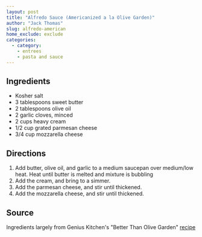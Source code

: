 ```yaml
---
layout: post
title: "Alfredo Sauce (Americanized a la Olive Garden)"
author: "Jack Thomas"
slug: alfredo-american
home_exclude: exclude
categories:
  - category:
    - entrees
    - pasta and sauce
---
```


## Ingredients

- Kosher salt
- 3 tablespoons sweet butter
- 2 tablespoons olive oil
- 2 garlic cloves, minced
- 2 cups heavy cream
- 1/2 cup grated parmesan cheese
- 3/4 cup mozzarella cheese

## Directions

1. Add butter, olive oil, and garlic to a medium saucepan over medium/low heat. Heat until butter is melted and mixture is bubbling
2. Add the cream, and bring to a simmer.
3. Add the parmesan cheese, and stir until thickened.
4. Add the mozzarella cheese, and stir until thickened.

## Source

Ingredients largely from Genius Kitchen's "Better Than Olive Garden" [recipe](http://www.geniuskitchen.com/recipe/better-than-olive-garden-alfredo-sauce-141983)
